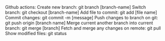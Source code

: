 Github actions:
Create new branch: git branch [branch-name]
Switch branch: git checkout [branch-name]
Add file to commit: git add [file name]
Commit changes: git commit -m [message]
Push changes to branch on git: git push origin [branch name]
Merge current another branch into current branch: git merge [branch]
Fetch and merge any changes on remote: git pull
Show modified files: git status

